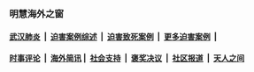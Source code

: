
### 明慧海外之窗

####  [武汉肺炎](indexes/365.md?t=04152001) &nbsp;|&nbsp;  [迫害案例综述](indexes/328.md?t=04152001) &nbsp;|&nbsp; [迫害致死案例](indexes/277.md?t=04152001)  &nbsp;|&nbsp; [更多迫害案例](indexes/81.md?t=04152001)  &nbsp;|&nbsp; 
####  [时事评论](indexes/19.md?t=04152001) &nbsp;|&nbsp; [海外简讯](indexes/245.md?t=04152001)&nbsp;|&nbsp;  [社会支持](indexes/140.md?t=04152001) &nbsp;|&nbsp; [褒奖决议](indexes/282.md?t=04152001) &nbsp;|&nbsp; [社区报道](indexes/91.md?t=04152001)  &nbsp;|&nbsp; [天人之间](indexes/78.md?t=04152001) 

